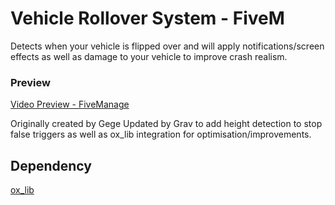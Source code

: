 # Vehicle Rollover System - FiveM
Detects when your vehicle is flipped over and will apply notifications/screen effects as well as damage to your vehicle to improve crash realism.

### Preview
[Video Preview - FiveManage](https://r2.fivemanage.com/J7E4tYA7E1hmEaFkl12ox/Untitled%20video%20-%20Made%20with%20Clipchamp%20(4).mp4)

Originally created by Gege
Updated by Grav to add height detection to stop false triggers as well as ox_lib integration for optimisation/improvements.

## Dependency
[ox_lib](https://github.com/overextended/ox_lib/releases/latest)
